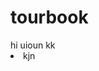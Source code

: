 # tourbook
<html>
  <head>
    hi
  </head>
  <body>
    uioun
    kk<li>
    kjn</li>
  </body>
  </html>
  
